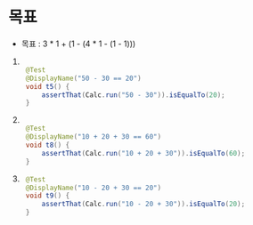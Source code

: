 # 목표
- 목표 : 3 * 1 + (1 - (4 * 1 - (1 - 1)))

1. ```java
   
    @Test
    @DisplayName("50 - 30 == 20")
    void t5() {
        assertThat(Calc.run("50 - 30")).isEqualTo(20);
    }
   ```

2. ```java
   
    @Test
    @DisplayName("10 + 20 + 30 == 60")
    void t8() {
        assertThat(Calc.run("10 + 20 + 30")).isEqualTo(60);
    }
   ```
   
3. ```java
    @Test
    @DisplayName("10 - 20 + 30 == 20")
    void t9() {
        assertThat(Calc.run("10 - 20 + 30")).isEqualTo(20);
    }
    ```


